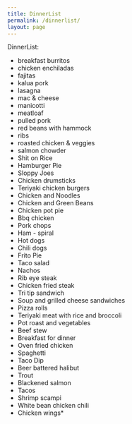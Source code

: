 ```yaml
---
title: DinnerList
permalink: /dinnerlist/
layout: page
---
```

DinnerList:  

* breakfast burritos
* chicken enchiladas
* fajitas
* kalua pork
* lasagna
* mac & cheese
* manicotti
* meatloaf
* pulled pork
* red beans with hammock
* ribs
* roasted chicken & veggies
* salmon chowder
* Shit on Rice
* Hamburger Pie
* Sloppy Joes
* Chicken drumsticks
* Teriyaki chicken burgers
* Chicken and Noodles
* Chicken and Green Beans
* Chicken pot pie
* Bbq chicken
* Pork chops
* Ham - spiral
* Hot dogs
* Chili dogs
* Frito Pie
* Taco salad
* Nachos
* Rib eye steak
* Chicken fried steak
* Tri tip sandwich
* Soup and grilled cheese sandwiches
* Pizza rolls
* Teriyaki meat with rice and broccoli
* Pot roast and vegetables
* Beef stew
* Breakfast for dinner
* Oven fried chicken
* Spaghetti
* Taco Dip
* Beer battered halibut
* Trout
* Blackened salmon
* Tacos
* Shrimp scampi
* White bean chicken chili
* Chicken wings* 
